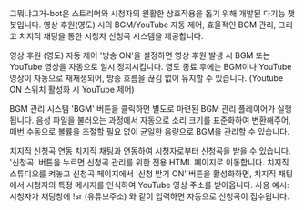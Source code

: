 그뭐냐그거-bot은
스트리머와 시청자의 원활한 상호작용을 돕기 위해 개발된 다기능 챗봇입니다.
영상 후원(영도) 시의 BGM/YouTube 자동 제어, 효율적인 BGM 관리, 그리고 치지직 채팅을 통한 시청자 신청곡 시스템을 제공합니다.


영상 후원 (영도) 자동 제어
'방송 ON'을 설정하면 영상 후원 발생 시 BGM 또는 YouTube 영상을 자동으로 일시 정지시킵니다.
영도 종료 후에는 BGM이나 YouTube 영상이 자동으로 재재생되어, 방송 흐름을 끊김 없이 유지할 수 있습니다. (Youtube ON 스위치 활성화 시 YouTube 제어)


BGM 관리 시스템
'BGM' 버튼을 클릭하면 별도로 마련된 BGM 관리 플레이어가 실행됩니다.
음성 파일을 불러오는 과정에서 자동으로 소리 크기를 표준화하여 변환해주어, 매번 수동으로 볼륨을 조절할 필요 없이 균일한 음량으로 BGM을 관리할 수 있습니다.


치지직 신청곡 연동
치지직 채팅과 연동하여 시청자로부터 신청곡을 받을 수 있습니다.
'신청곡' 버튼을 누르면 신청곡 관리를 위한 전용 HTML 페이지로 이동합니다.
치지직 스튜디오를 켜놓고 신청곡 페이지에서 '신청 받기 ON' 버튼을 활성화하면, 치지직 채팅에서 시청자의 특정 메시지를 인식하여 YouTube 영상 주소를 받아옵니다.
사용 예시: 시청자가 채팅창에 !sr (유튜브주소) 와 같이 입력하면 자동으로 신청곡이 접수됩니다.
